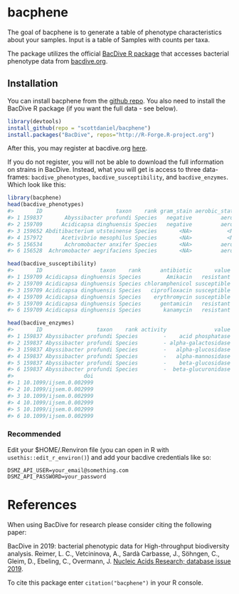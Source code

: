 
<!-- README.md is generated from README.Rmd. Please edit that file -->

# bacphene

<!-- badges: start -->
<!-- badges: end -->

The goal of bacphene is to generate a table of phenotype characteristics
about your samples. Input is a table of Samples with counts per taxa.

The package utilizes the official [BacDive R
package](https://r-forge.r-project.org/R/?group_id=1573) that accesses
bacterial phenotype data from [bacdive.org](https://bacdive.dsmz.de).

## Installation

You can install bacphene from the [github
repo](https://github.com/scottdaniel/bacphene). You also need to install
the BacDive R package (if you want the full data - see below).

``` r
library(devtools)
install_github(repo = "scottdaniel/bacphene")
install.packages("BacDive", repos="http://R-Forge.R-project.org")
```

After this, you may register at bacdive.org
[here](https://api.bacdive.dsmz.de/login).

If you do not register, you will not be able to download the full
information on strains in BacDive. Instead, what you will get is access
to three data-frames: `bacdive_phenotypes`, `bacdive_susceptibility`,
and `bacdive_enzymes`. Which look like this:

``` r
library(bacphene)
head(bacdive_phenotypes)
#>       ID                       taxon    rank gram_stain aerobic_status
#> 1 159837       Abyssibacter profundi Species   negative         aerobe
#> 2 159709      Acidicapsa dinghuensis Species   negative         aerobe
#> 3 159652 Abditibacterium utsteinense Species       <NA>           <NA>
#> 4 157972      Acetivibrio mesophilus Species       <NA>           <NA>
#> 5 156534       Achromobacter anxifer Species       <NA>         aerobe
#> 6 156528  Achromobacter aegrifaciens Species       <NA>         aerobe
```

``` r
head(bacdive_susceptibility)
#>       ID                  taxon    rank      antibiotic       value
#> 1 159709 Acidicapsa dinghuensis Species        Amikacin   resistant
#> 2 159709 Acidicapsa dinghuensis Species chloramphenicol susceptible
#> 3 159709 Acidicapsa dinghuensis Species   ciprofloxacin susceptible
#> 4 159709 Acidicapsa dinghuensis Species    erythromycin susceptible
#> 5 159709 Acidicapsa dinghuensis Species      gentamicin   resistant
#> 6 159709 Acidicapsa dinghuensis Species       kanamycin   resistant
```

``` r
head(bacdive_enzymes)
#>       ID                 taxon    rank activity               value       ec
#> 1 159837 Abyssibacter profundi Species        -    acid phosphatase  3.1.3.2
#> 2 159837 Abyssibacter profundi Species        - alpha-galactosidase 3.2.1.22
#> 3 159837 Abyssibacter profundi Species        -   alpha-glucosidase 3.2.1.20
#> 4 159837 Abyssibacter profundi Species        -   alpha-mannosidase 3.2.1.24
#> 5 159837 Abyssibacter profundi Species        -    beta-glucosidase 3.2.1.21
#> 6 159837 Abyssibacter profundi Species        -  beta-glucuronidase 3.2.1.31
#>                      doi
#> 1 10.1099/ijsem.0.002999
#> 2 10.1099/ijsem.0.002999
#> 3 10.1099/ijsem.0.002999
#> 4 10.1099/ijsem.0.002999
#> 5 10.1099/ijsem.0.002999
#> 6 10.1099/ijsem.0.002999
```

### Recommended

Edit your $HOME/.Renviron file (you can open in R with
`usethis::edit_r_environ()`) and add your bacdive credentials like so:

    DSMZ_API_USER=your_email@something.com
    DSMZ_API_PASSWORD=your_password

# References

When using BacDive for research please consider citing the following
paper:

BacDive in 2019: bacterial phenotypic data for High-throughput
biodiversity analysis. Reimer, L. C., Vetcininova, A., Sardà Carbasse,
J., Söhngen, C., Gleim, D., Ebeling, C., Overmann, J. [Nucleic Acids
Research; database issue
2019](https://academic.oup.com/nar/article/47/D1/D631/5106998).

To cite this package enter `citation("bacphene")` in your R console.
